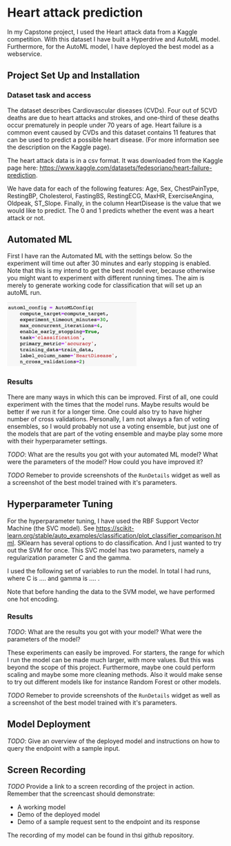 # Heart attack prediction

In my Capstone project, I used the Heart attack data from a Kaggle competition. With this dataset I have built a Hyperdrive and AutoML model. Furthermore, for the AutoML model, I have deployed the best model as a webservice. 

## Project Set Up and Installation

### Dataset task and access

The dataset describes Cardiovascular diseases (CVDs). Four out of 5CVD deaths are due to heart attacks and strokes, and one-third of these deaths occur prematurely in people under 70 years of age. Heart failure is a common event caused by CVDs and this dataset contains 11 features that can be used to predict a possible heart disease. (For more information see the description on the Kaggle page).

The heart attack data is in a csv format.  It was downloaded from the Kaggle page here: https://www.kaggle.com/datasets/fedesoriano/heart-failure-prediction. 

We have data for each of the following features: Age, Sex, ChestPainType, RestingBP, Cholesterol, FastingBS, RestingECG, MaxHR, ExerciseAngina, Oldpeak, ST_Slope. Finally, in the column HeartDisease is the value that we would like to predict. The  0 and 1 predicts whether the event was a heart attack or not.


## Automated ML
First  I have ran the Automated ML with the settings below. So the experiment will time out after 30 minutes and early stopping is enabled. Note that this is my intend to get the best model ever, because otherwise you might want to experiment with different running times. The aim is merely to generate working code for classification that will set up an autoML run. 

<img src="pictures/settingsautml.png" width="300" >

### Results

There are many ways in which this can be improved. First of all, one could experiment with the times that the model runs. Maybe results would be better if we run it for a longer time. One could also try to have higher number of cross validations. Personally, I am not always a fan of voting ensembles, so I would probably not use a voting ensemble, but just one of the models that are part of the voting ensemble and maybe play some more with their hyperparameter settings. 

*TODO*: What are the results you got with your automated ML model? What were the parameters of the model? How could you have improved it?

*TODO* Remeber to provide screenshots of the `RunDetails` widget as well as a screenshot of the best model trained with it's parameters.

## Hyperparameter Tuning

For the hyperparameter tuning, I have used the RBF Support Vector Machine (the SVC model). See https://scikit-learn.org/stable/auto_examples/classification/plot_classifier_comparison.html. SKlearn has several options to do classification. And I just wanted to try out the SVM for once. This SVC model has two parameters, namely a regularization parameter C and the gamma. 

I used the following set of variables to run the model. In total I had runs, where C is .... and gamma is .... .

Note that before handing the data to the SVM model, we have performed one hot encoding.

### Results
*TODO*: What are the results you got with your model? What were the parameters of the model? 

These experiments can easily be improved. For starters, the range for which I run the model can be made much larger, with more values. But this was beyond the scope of this project. Furthermore, maybe one could perform scaling and maybe some more cleaning methods. Also it would make sense to try out different models like for instance Random Forest or other models.


*TODO* Remeber to provide screenshots of the `RunDetails` widget as well as a screenshot of the best model trained with it's parameters.

## Model Deployment
*TODO*: Give an overview of the deployed model and instructions on how to query the endpoint with a sample input.

## Screen Recording
*TODO* Provide a link to a screen recording of the project in action. Remember that the screencast should demonstrate:
- A working model
- Demo of the deployed  model
- Demo of a sample request sent to the endpoint and its response

The recording of my model can be found in thsi github repository.
